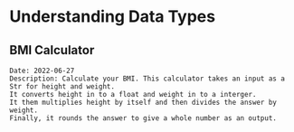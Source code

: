 # Understanding Data Types

## BMI Calculator
    Date: 2022-06-27
    Description: Calculate your BMI. This calculator takes an input as a Str for height and weight. 
    It converts height in to a float and weight in to a interger.
    It them multiplies height by itself and then divides the answer by weight.
    Finally, it rounds the answer to give a whole number as an output.

